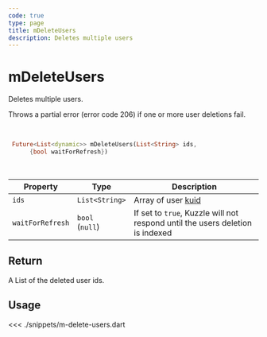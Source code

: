```yaml
---
code: true
type: page
title: mDeleteUsers
description: Deletes multiple users
---
```


# mDeleteUsers

Deletes multiple users.

Throws a partial error (error code 206) if one or more user deletions fail.

<br />

```dart
 Future<List<dynamic>> mDeleteUsers(List<String> ids,
      {bool waitForRefresh})
```

<br />

| Property         | Type                 | Description                                                                                   |
| ---------------- | -------------------- | --------------------------------------------------------------------------------------------- |
| `ids`            | `List<String>`       | Array of user [kuid](/core/2/guides/main-concepts/authentication#kuzzle-user-identifier-kuid) |
| `waitForRefresh` | `bool`<br />(`null`) | If set to `true`, Kuzzle will not respond until the users deletion is indexed                 |

## Return

A List of the deleted user ids.

## Usage

<<< ./snippets/m-delete-users.dart
